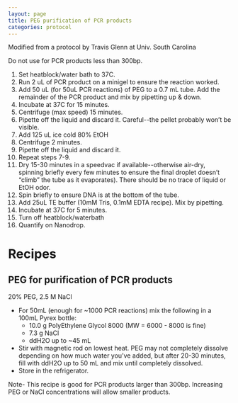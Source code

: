 ```yaml
---
layout: page
title: PEG purification of PCR products
categories: protocol
---
```


Modified from a protocol by Travis Glenn at Univ. South Carolina

Do not use for PCR products less than 300bp.

1. Set heatblock/water bath to 37C.
1. Run 2 uL of PCR product on a minigel to ensure the reaction worked.
1. Add 50 uL (for 50uL PCR reactions) of PEG to a 0.7 mL tube. Add the remainder of the PCR product and mix by pipetting up & down.
1. Incubate at 37C for 15 minutes.
1. Centrifuge (max speed) 15 minutes.
1. Pipette off the liquid and discard it.  Careful--the pellet probably won’t be visible.
1. Add 125 uL ice cold 80% EtOH
1. Centrifuge 2 minutes.
1. Pipette off the liquid and discard it.
1. Repeat steps 7-9.
1. Dry 15-30 minutes in a speedvac if available--otherwise air-dry, spinning briefly every few minutes to ensure the final droplet doesn’t “climb” the tube as it evaporates). There should be no trace of liquid or EtOH odor.
1. Spin briefly to ensure DNA is at the bottom of the tube.
1. Add 25uL TE buffer (10mM Tris, 0.1mM EDTA recipe). Mix by pipetting.
1. Incubate at 37C for 5 minutes.
1. Turn off heatblock/waterbath
1. Quantify on Nanodrop.

# Recipes

## PEG for purification of PCR products
20% PEG, 2.5 M NaCl

  * For 50mL (enough for ~1000 PCR reactions) mix the following in a 100mL Pyrex bottle:
    * 10.0 g PolyEthylene Glycol 8000 (MW = 6000 - 8000 is fine)
    * 7.3 g NaCl
    * ddH2O up to ~45 mL
  * Stir with magnetic rod on lowest heat. PEG may not completely dissolve depending on how much water you’ve added, but after 20-30 minutes, fill with  ddH2O up to 50 mL and mix until completely dissolved.
  * Store in the refrigerator.

Note- This recipe is good for PCR products larger than 300bp. Increasing PEG or NaCl concentrations will allow smaller products.
